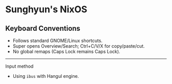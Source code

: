 # Sunghyun's NixOS

## Keyboard Conventions

- Follows standard GNOME/Linux shortcuts.
- Super opens Overview/Search; Ctrl+C/V/X for copy/paste/cut.
- No global remaps (Caps Lock remains Caps Lock).

---

Input method

- Using `ibus` with Hangul engine.
